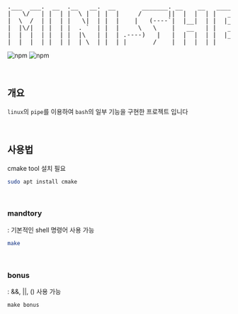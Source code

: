 <pre>
.___  ___.  __  .__   __.  __       _______. __    __   _______  __       __
|   \/   | |  | |  \ |  | |  |     /       ||  |  |  | |   ____||  |     |  |
|  \  /  | |  | |   \|  | |  |    |   (----`|  |__|  | |  |__   |  |     |  |
|  |\/|  | |  | |  . `  | |  |     \   \    |   __   | |   __|  |  |     |  |
|  |  |  | |  | |  |\   | |  | .----)   |   |  |  |  | |  |____ |  `----.|  `----.
|__|  |__| |__| |__| \__| |__| |_______/    |__|  |__| |_______||_______||_______|
</pre>

![npm](https://img.shields.io/badge/cmake-064F8C?style=for-the-badge&logo=cmake&logoColor=white)
![npm](https://img.shields.io/badge/c-A8B9CC?style=for-the-badge&logo=c&logoColor=white)

<br/>

## 개요
`linux`의 `pipe`를 이용하여
`bash`의 일부 기능을 구현한 프로젝트 입니다

<br/>

## 사용법 

cmake tool 설치 필요
```bash
sudo apt install cmake
```

<br/>

### mandtory
: 기본적인 shell 명령어 사용 가능   

```bash
make
```

<br/>
   
### bonus
: &&, ||, () 사용 가능

```
make bonus
```
